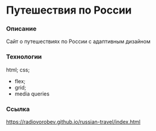 # Путешествия по России

### Описание
Сайт о путешествиях по России с адаптивным дизайном

### Технологии

html;
css;
  - flex;
  - grid;
  - media queries

### Ссылка

https://radiovorobev.github.io/russian-travel/index.html